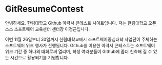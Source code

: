 # GitResumeContest

안녕하세요. 한림대학교 Github 이력서 콘테스트 사이트입니다.
저는 한림대학교 오픈소스 소프트웨어 교육센터 센터장 이정근입니다.

이번 11월 26일부터 30일까지 한림대학교에서 소프트웨어중심대학 사업단이 주체하는 소프트웨어 위크 행사가 진행됩니다.
Github를 이용한 이력서 콘테스트는 소프트웨어 위크 기간 중 하나의 대회로써 열리며, 학생 여러분들이 Github에 좀더 친숙해 질 수 있는 시간으로 활용되기를 기원합니다.


